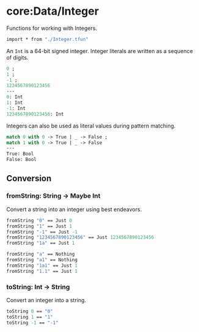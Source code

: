 # core:Data/Integer

Functions for working with Integers.

```fsharp xassert id=Import; style=exec
import * from "./Integer.tfun"
```

An `Int` is a 64-bit signed integer. Integer literals are written as a sequence of digits.

```fsharp xt id=literalValue; use=Import
0 ;
1 ;
-1 ;
1234567890123456
---
0: Int
1: Int
-1: Int
1234567890123456: Int
```

Integers can also be used as literal values during pattern matching.

```fsharp xt id=literalPattern; use=Import
match 0 with 0 -> True | _ -> False ;
match 1 with 0 -> True | _ -> False
---
True: Bool
False: Bool
```

## Conversion

### fromString: String -> Maybe Int

Convert a string into an integer using best endeavors.

```fsharp xassert id=fromString; use=Import
fromString "0" == Just 0
fromString "1" == Just 1
fromString "-1" == Just -1
fromString "1234567890123456" == Just 1234567890123456
fromString "1a" == Just 1

fromString "a" == Nothing
fromString "a1" == Nothing
fromString "1a1" == Just 1
fromString "1.1" == Just 1
```

### toString: Int -> String

Convert an integer into a string.

```fsharp xassert id=toString; use=Import
toString 0 == "0"
toString 1 == "1"
toString -1 == "-1"
```
